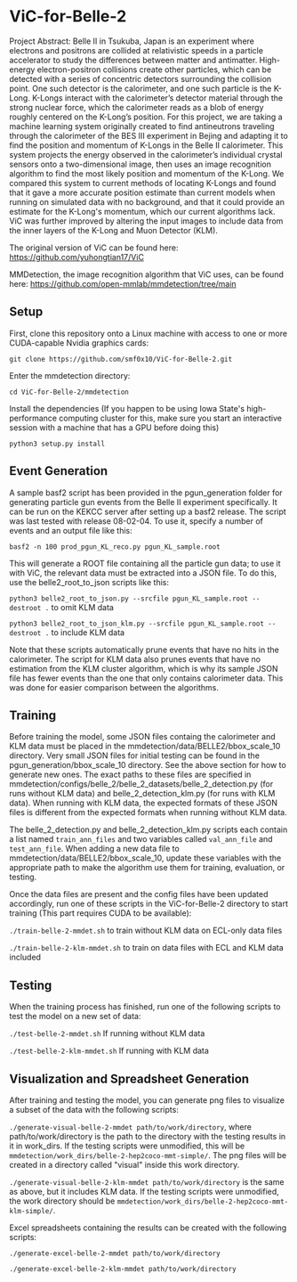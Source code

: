 # ViC-for-Belle-2

Project Abstract:
Belle II in Tsukuba, Japan is an experiment where electrons and positrons are collided at relativistic speeds in a particle accelerator to study the differences between matter and antimatter. High-energy electron-positron collisions create other particles, which can be detected with a series of concentric detectors surrounding the collision point. One such detector is the calorimeter, and one such particle is the K-Long. K-Longs interact with the calorimeter’s detector material through the strong nuclear force, which the calorimeter reads as a blob of energy roughly centered on the K-Long’s position. For this project, we are taking a machine learning system originally created to find antineutrons traveling through the calorimeter of the BES III experiment in Bejing and adapting it to find the position and momentum of K-Longs in the Belle II calorimeter. This system projects the energy observed in the calorimeter’s individual crystal sensors onto a two-dimensional image, then uses an image recognition algorithm to find the most likely position and momentum of the K-Long. We compared this system to current methods of locating K-Longs and found that it gave a more accurate position estimate than current models when running on simulated data with no background, and that it could provide an estimate for the K-Long's momentum, which our current algorithms lack. ViC was further improved by altering the input images to include data from the inner layers of the K-Long and Muon Detector (KLM).

The original version of ViC can be found here: https://github.com/yuhongtian17/ViC

MMDetection, the image recognition algorithm that ViC uses, can be found here: https://github.com/open-mmlab/mmdetection/tree/main

## Setup
First, clone this repository onto a Linux machine with access to one or more CUDA-capable Nvidia graphics cards:

```git clone https://github.com/smf0x10/ViC-for-Belle-2.git```

Enter the mmdetection directory:

```cd ViC-for-Belle-2/mmdetection```

Install the dependencies (If you happen to be using Iowa State's high-performance computing cluster for this, make sure you start an interactive session with a machine that has a GPU before doing this)

```python3 setup.py install```

## Event Generation
A sample basf2 script has been provided in the pgun_generation folder for generating particle gun events from the Belle II experiment specifically. It can be run on the KEKCC server after setting up a basf2 release. The script was last tested with release 08-02-04. To use it, specify a number of events and an output file like this:

```basf2 -n 100 prod_pgun_KL_reco.py pgun_KL_sample.root```

This will generate a ROOT file containing all the particle gun data; to use it with ViC, the relevant data must be extracted into a JSON file. To do this, use the belle2_root_to_json scripts like this:

```python3 belle2_root_to_json.py --srcfile pgun_KL_sample.root --destroot .``` to omit KLM data

```python3 belle2_root_to_json_klm.py --srcfile pgun_KL_sample.root --destroot .``` to include KLM data

Note that these scripts automatically prune events that have no hits in the calorimeter. The script for KLM data also prunes events that have no estimation from the KLM cluster algorithm, which is why its sample JSON file has fewer events than the one that only contains calorimeter data. This was done for easier comparison between the algorithms.

## Training
Before training the model, some JSON files containg the calorimeter and KLM data must be placed in the mmdetection/data/BELLE2/bbox_scale_10 directory. Very small JSON files for initial testing can be found in the pgun_generation/bbox_scale_10 directory. See the above section for how to generate new ones. The exact paths to these files are specified in mmdetection/configs/belle_2/belle_2_datasets/belle_2_detection.py (for runs without KLM data) and belle_2_detection_klm.py (for runs with KLM data). When running with KLM data, the expected formats of these JSON files is different from the expected formats when running without KLM data.

The belle_2_detection.py and belle_2_detection_klm.py scripts each contain a list named `train_ann_files` and two variables called `val_ann_file` and `test_ann_file`. When adding a new data file to mmdetection/data/BELLE2/bbox_scale_10, update these variables with the appropriate path to make the algorithm use them for training, evaluation, or testing.

Once the data files are present and the config files have been updated accordingly, run one of these scripts in the ViC-for-Belle-2 directory to start training (This part requires CUDA to be available):

```./train-belle-2-mmdet.sh``` to train without KLM data on ECL-only data files 

```./train-belle-2-klm-mmdet.sh``` to train on data files with ECL and KLM data included

## Testing
When the training process has finished, run one of the following scripts to test the model on a new set of data:

```./test-belle-2-mmdet.sh``` If running without KLM data

```./test-belle-2-klm-mmdet.sh``` If running with KLM data

## Visualization and Spreadsheet Generation
After training and testing the model, you can generate png files to visualize a subset of the data with the following scripts:

```./generate-visual-belle-2-mmdet path/to/work/directory```, where path/to/work/directory is the path to the directory with the testing results in it in work_dirs. If the testing scripts were unmodified, this will be `mmdetection/work_dirs/belle-2-hep2coco-mmt-simple/`. The png files will be created in a directory called "visual" inside this work directory.

```./generate-visual-belle-2-klm-mmdet path/to/work/directory``` is the same as above, but it includes KLM data. If the testing scripts were unmodified, the work directory should be `mmdetection/work_dirs/belle-2-hep2coco-mmt-klm-simple/`.

Excel spreadsheets containing the results can be created with the following scripts:

```./generate-excel-belle-2-mmdet path/to/work/directory```

```./generate-excel-belle-2-klm-mmdet path/to/work/directory```
